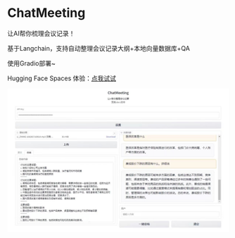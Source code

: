 # ChatMeeting

让AI帮你梳理会议记录！

基于Langchain，支持自动整理会议记录大纲+本地向量数据库+QA

使用Gradio部署~

Hugging Face Spaces 体验：[点我试试](https://huggingface.co/spaces/Iris/ChatMeeting)

![example](./example.png)


